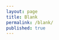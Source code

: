 ```yaml
---
layout: page
title: Blank
permalink: /blank/
published: true
---
```


<meta http-equiv="Content-type" content="text/html; charset=utf-8">
<title>⁢</title>
<link rel="images/apple-touch-icon" sizes="120x120" href="/blank-120.png">
<link rel="images/apple-touch-icon" href="/blank-512.png">

